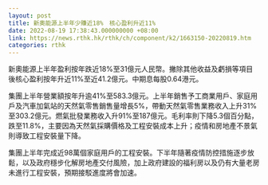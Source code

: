 ```yaml
---
layout: post
title: 新奧能源上半年少賺近18%　核心盈利升近11%
date: 2022-08-19 17:38:43.000000000 +08:00
link: https://news.rthk.hk/rthk/ch/component/k2/1663150-20220819.htm
categories: rthk
---
```


新奧能源上半年盈利按年跌近18%至31億元人民幣。撇除其他收益及虧損等項目後核心盈利按年升近11%至近41.2億元。中期息每股0.64港元。

集團上半年營業額按年升逾41%至583.3億元。上半年銷售予工商業用戶、家庭用戶及汽車加氣站的天然氣零售銷售量增長5%，帶動天然氣零售業務收入上升31%至303.2億元。燃氣批發業務收入升91%至187億元。毛利率則下降5.3個百分點，跌至11.8%，主要因為天然氣採購價格及工程安裝成本上升；疫情和房地產不景氣則導致工程安裝量下降。

集團上半年完成近98萬個家庭用戶的工程安裝。下半年隨著疫情防控措施逐步放鬆，以及政府穩步化解房地產交付風險，加上政府建設的福利房以及仍有大量老房未進行工程安裝，預期接駁進度將會加速。
